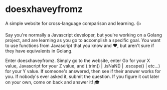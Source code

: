 # doesxhaveyfromz
A simple website for cross-language comparison and learning. :thumbsup:

Say you're normally a Javascript developer, but you're working on a Golang project, and are learning as you go to accomplish a specific goal. You want to use functions from Javascript that you know and :heart:, but aren't sure if they have equivalents in Golang. 

Enter doesxhaveyfromz. Simply go to the website, enter Go for your X value, Javascript for your Z value, and (.trim() | .isNaN() | .escape() | etc...) for your Y value. If someone's answered, then see if their answer works for you. If nobody's ever asked it, submit the question. If you figure it out later on your own, come on back and answer it! :mortar_board:
